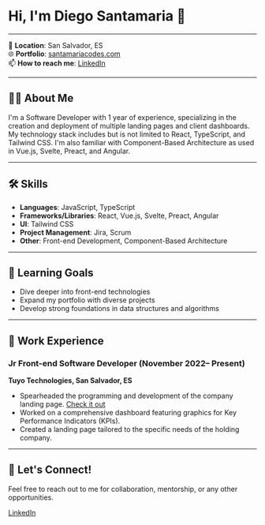 # Hi, I'm Diego Santamaria 👋


---

📍 **Location**: San Salvador, ES  
🌐 **Portfolio**: [santamariacodes.com](https://www.santamariacodes.com)  
📫 **How to reach me**: [LinkedIn](https://www.linkedin.com/in/diego-santamar%C3%ADa-miguel-803243132/)

---

## 👨‍💻 About Me

I'm a Software Developer with 1 year of experience, specializing in the creation and deployment of multiple landing pages and client dashboards. My technology stack includes but is not limited to React, TypeScript, and Tailwind CSS. I'm also familiar with Component-Based Architecture as used in Vue.js, Svelte, Preact, and Angular. 

---

## 🛠 Skills

- **Languages**: JavaScript, TypeScript
- **Frameworks/Libraries**: React, Vue.js, Svelte, Preact, Angular
- **UI**: Tailwind CSS
- **Project Management**: Jira, Scrum
- **Other**: Front-end Development, Component-Based Architecture

---

## 🌱 Learning Goals

- Dive deeper into front-end technologies
- Expand my portfolio with diverse projects
- Develop strong foundations in data structures and algorithms

---

## 💼 Work Experience

### Jr Front-end Software Developer (November 2022– Present)

**Tuyo Technologies, San Salvador, ES**

- Spearheaded the programming and development of the company landing page. [Check it out](https://tuyo.dev/)
- Worked on a comprehensive dashboard featuring graphics for Key Performance Indicators (KPIs).
- Created a landing page tailored to the specific needs of the holding company.

---

## 📣 Let's Connect!

Feel free to reach out to me for collaboration, mentorship, or any other opportunities.

 [LinkedIn](https://www.linkedin.com/in/diego-santamar%C3%ADa-miguel-803243132/)
